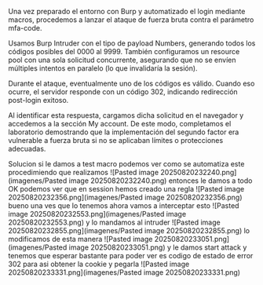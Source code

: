 Una vez preparado el entorno con Burp y automatizado el login mediante macros, procedemos a lanzar el ataque de fuerza bruta contra el parámetro mfa-code.

Usamos Burp Intruder con el tipo de payload Numbers, generando todos los códigos posibles del 0000 al 9999. También configuramos un resource pool con una sola solicitud concurrente, asegurando que no se envíen múltiples intentos en paralelo (lo que invalidaría la sesión).

Durante el ataque, eventualmente uno de los códigos es válido. Cuando eso ocurre, el servidor responde con un código 302, indicando redirección post-login exitoso.

Al identificar esta respuesta, cargamos dicha solicitud en el navegador y accedemos a la sección My account. De este modo, completamos el laboratorio demostrando que la implementación del segundo factor era vulnerable a fuerza bruta si no se aplicaban límites o protecciones adecuadas.

Solucion
si le damos a test macro podemos ver como se automatiza este procedimiendo que realizamos
![Pasted image 20250820232240.png](imagenes/Pasted image 20250820232240.png)
entonces le damos a todo OK
podemos ver que en session hemos creado una regla
![Pasted image 20250820232356.png](imagenes/Pasted image 20250820232356.png)
bueno una ves que lo tenemos ahora vamos a interceptar esto
![Pasted image 20250820232553.png](imagenes/Pasted image 20250820232553.png)
y lo mandamos al intruder
![Pasted image 20250820232855.png](imagenes/Pasted image 20250820232855.png)
lo modificamos de esta manera
![Pasted image 20250820233051.png](imagenes/Pasted image 20250820233051.png)
y le damos start attack
y tenemos que esperar bastante para poder ver es codigo de estado de error 302 para asi obtener la cookie y pegarla
![Pasted image 20250820233331.png](imagenes/Pasted image 20250820233331.png)
